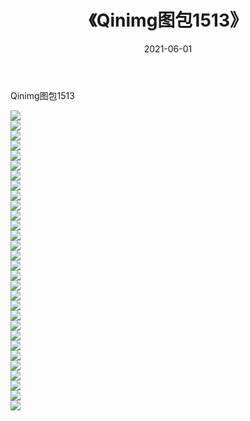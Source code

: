 ﻿---
layout: post
title:  《Qinimg图包1513》
date:   2021-06-01
img: http://imgx.orgx.ga/Qinimg图包/Qinimg图包1513/000.jpg
categories: [美女, 清纯, 唯美]
---

Qinimg图包1513

 ![](http://imgx.orgx.ga/Qinimg图包/Qinimg图包1513/001.jpg) <br>![](http://imgx.orgx.ga/Qinimg图包/Qinimg图包1513/002.jpg) <br>![](http://imgx.orgx.ga/Qinimg图包/Qinimg图包1513/003.jpg) <br>![](http://imgx.orgx.ga/Qinimg图包/Qinimg图包1513/004.jpg) <br>![](http://imgx.orgx.ga/Qinimg图包/Qinimg图包1513/005.jpg) <br>![](http://imgx.orgx.ga/Qinimg图包/Qinimg图包1513/006.jpg) <br>![](http://imgx.orgx.ga/Qinimg图包/Qinimg图包1513/007.jpg) <br>![](http://imgx.orgx.ga/Qinimg图包/Qinimg图包1513/008.jpg) <br>![](http://imgx.orgx.ga/Qinimg图包/Qinimg图包1513/009.jpg) <br>![](http://imgx.orgx.ga/Qinimg图包/Qinimg图包1513/010.jpg) <br>![](http://imgx.orgx.ga/Qinimg图包/Qinimg图包1513/011.jpg) <br>![](http://imgx.orgx.ga/Qinimg图包/Qinimg图包1513/012.jpg) <br>![](http://imgx.orgx.ga/Qinimg图包/Qinimg图包1513/013.jpg) <br>![](http://imgx.orgx.ga/Qinimg图包/Qinimg图包1513/014.jpg) <br>![](http://imgx.orgx.ga/Qinimg图包/Qinimg图包1513/015.jpg) <br>![](http://imgx.orgx.ga/Qinimg图包/Qinimg图包1513/016.jpg) <br>![](http://imgx.orgx.ga/Qinimg图包/Qinimg图包1513/017.jpg) <br>![](http://imgx.orgx.ga/Qinimg图包/Qinimg图包1513/018.jpg) <br>![](http://imgx.orgx.ga/Qinimg图包/Qinimg图包1513/019.jpg) <br>![](http://imgx.orgx.ga/Qinimg图包/Qinimg图包1513/020.jpg) <br>![](http://imgx.orgx.ga/Qinimg图包/Qinimg图包1513/021.jpg) <br>![](http://imgx.orgx.ga/Qinimg图包/Qinimg图包1513/022.jpg) <br>![](http://imgx.orgx.ga/Qinimg图包/Qinimg图包1513/023.jpg) <br>![](http://imgx.orgx.ga/Qinimg图包/Qinimg图包1513/024.jpg) <br>![](http://imgx.orgx.ga/Qinimg图包/Qinimg图包1513/025.jpg) <br>![](http://imgx.orgx.ga/Qinimg图包/Qinimg图包1513/026.jpg) <br>![](http://imgx.orgx.ga/Qinimg图包/Qinimg图包1513/027.jpg) <br>![](http://imgx.orgx.ga/Qinimg图包/Qinimg图包1513/028.jpg) <br>![](http://imgx.orgx.ga/Qinimg图包/Qinimg图包1513/029.jpg) <br>![](http://imgx.orgx.ga/Qinimg图包/Qinimg图包1513/030.jpg) <br>